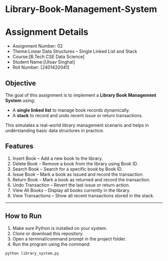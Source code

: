 # Library-Book-Management-System
# Assignment Details
- Assignment Number: 02  
- Theme:Linear Data Structures – Single Linked List and Stack  
- Course:[B.Tech CSE Data Science]  
- Student Name:[Utsav Singhal]  
- Roll Number: [2401420041]  
  

## Objective
The goal of this assignment is to implement a **Library Book Management System** using:
- A **single linked list** to manage book records dynamically.
- A **stack** to record and undo recent issue or return transactions.

This simulates a real-world library management scenario and helps in understanding basic data structures in practice.


## Features
1. Insert Book – Add a new book to the library.  
2. Delete Book – Remove a book from the library using Book ID.  
3. Search Book – Search for a specific book by Book ID.  
4. Issue Book – Mark a book as issued and record the transaction.  
5. Return Book – Mark a book as returned and record the transaction.  
6. Undo Transaction – Revert the last issue or return action.  
7. View All Books – Display all books currently in the library.  
8. View Transactions – Show all recent transactions stored in the stack.  

---

## How to Run
1. Make sure Python is installed on your system.  
2. Clone or download this repository.  
3. Open a terminal/command prompt in the project folder.  
4. Run the program using the command:

```bash
python library_system.py

